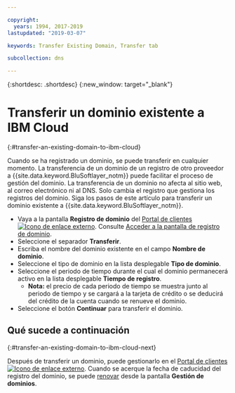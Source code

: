 ```yaml
---

copyright:
  years: 1994, 2017-2019
lastupdated: "2019-03-07"

keywords: Transfer Existing Domain, Transfer tab

subcollection: dns

---
```


{:shortdesc: .shortdesc}
{:new_window: target="_blank"}

# Transferir un dominio existente a IBM Cloud
{:#transfer-an-existing-domain-to-ibm-cloud}

Cuando se ha registrado un dominio, se puede transferir en cualquier momento. La transferencia de un dominio de un registro de otro proveedor a {{site.data.keyword.BluSoftlayer_notm}} puede facilitar el proceso de gestión del dominio. La transferencia de un dominio no afecta al sitio web, al correo electrónico ni al DNS. Solo cambia el registro que gestiona los registros del dominio. Siga los pasos de este artículo para transferir un dominio existente a {{site.data.keyword.BluSoftlayer_notm}}.

* Vaya a la pantalla **Registro de dominio** del [Portal de clientes ![Icono de enlace externo](../../icons/launch-glyph.svg "Icono de enlace externo")](https://control.softlayer.com/). Consulte [Acceder a la pantalla de registro de dominio](/docs/infrastructure/dns?topic=dns-how-to-use-the-domain-registration-screen).
* Seleccione el separador **Transferir**.
* Escriba el nombre del dominio existente en el campo **Nombre de dominio**.
* Seleccione el tipo de dominio en la lista desplegable **Tipo de dominio**.
* Seleccione el periodo de tiempo durante el cual el dominio permanecerá activo en la lista desplegable **Tiempo de registro**.
  * **Nota:** el precio de cada periodo de tiempo se muestra junto al periodo de tiempo y se cargará a la tarjeta de crédito o se deducirá del crédito de la cuenta cuando se renueve el dominio.
* Seleccione el botón **Continuar** para transferir el dominio.

## Qué sucede a continuación
{:#transfer-an-existing-domain-to-ibm-cloud-next}

Después de transferir un dominio, puede gestionarlo en el [Portal de clientes ![Icono de enlace externo](../../icons/launch-glyph.svg "Icono de enlace externo")](https://control.softlayer.com/). Cuando se acerque la fecha de caducidad del registro del dominio, se puede [renovar](/docs/infrastructure/dns?topic=dns-renew-an-existing-domain) desde la pantalla **Gestión de dominios**.
